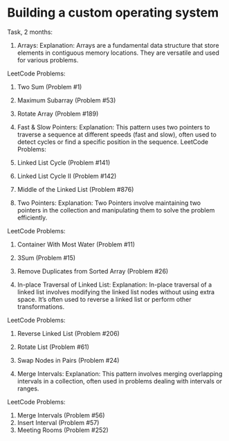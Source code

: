 # Building a custom operating system

 Task, 2 months: 

1. Arrays:
Explanation: Arrays are a fundamental data structure that store elements in contiguous memory locations. They are versatile and used for various problems.

LeetCode Problems:
1. Two Sum (Problem #1)
2. Maximum Subarray (Problem #53)
3. Rotate Array (Problem #189)

2. Fast & Slow Pointers:
Explanation: This pattern uses two pointers to traverse a sequence at different speeds (fast and slow), often used to detect cycles or find a specific position in the sequence.
LeetCode Problems:

1. Linked List Cycle (Problem #141)
2. Linked List Cycle II (Problem #142)
3. Middle of the Linked List (Problem #876)

3. Two Pointers️:
Explanation: Two Pointers involve maintaining two pointers in the collection and manipulating them to solve the problem efficiently.

LeetCode Problems:
1. Container With Most Water (Problem #11)
2. 3Sum (Problem #15)
3. Remove Duplicates from Sorted Array (Problem #26)

4. In-place Traversal of Linked List:
Explanation: In-place traversal of a linked list involves modifying the linked list nodes without using extra space. It’s often used to reverse a linked list or perform other transformations.

LeetCode Problems:
1. Reverse Linked List (Problem #206)
2. Rotate List (Problem #61)
3. Swap Nodes in Pairs (Problem #24)

5. Merge Intervals:
Explanation: This pattern involves merging overlapping intervals in a collection, often used in problems dealing with intervals or ranges.

LeetCode Problems:
1. Merge Intervals (Problem #56)
2. Insert Interval (Problem #57)
3. Meeting Rooms (Problem #252)
